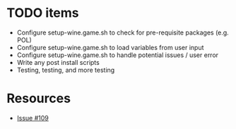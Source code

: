# TODO items
* Configure setup-wine.game.sh to check for pre-requisite packages (e.g. POL)
* Configure setup-wine.game.sh to load variables from user input
* Configure setup-wine.game.sh to handle potential issues / user error
* Write any post install scripts
* Testing, testing, and more testing

# Resources
* [Issue #109](https://github.com/ProfessorKaos64/SteamOS-Tools/issues/109)
